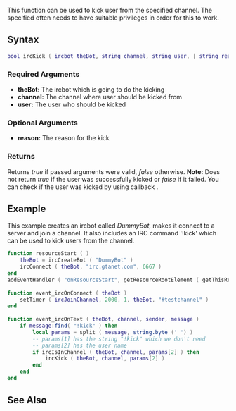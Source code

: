 This function can be used to kick user from the specified channel. The specified often needs to have suitable privileges in order for this to work.

Syntax
------

``` lua
bool ircKick ( ircbot theBot, string channel, string user, [ string reason = "" ] )
```

### Required Arguments

-   **theBot:** The ircbot which is going to do the kicking
-   **channel:** The channel where user should be kicked from
-   **user:** The user who should be kicked

### Optional Arguments

-   **reason:** The reason for the kick

### Returns

Returns *true* if passed arguments were valid, *false* otherwise.
**Note:** Does not return *true* if the user was successfully kicked or *false* if it failed. You can check if the user was kicked by using callback .

Example
-------

This example creates an ircbot called *DummyBot*, makes it connect to a server and join a channel. It also includes an IRC command '!kick' which can be used to kick users from the channel.

``` lua
function resourceStart ( )
    theBot = ircCreateBot ( "DummyBot" )
    ircConnect ( theBot, "irc.gtanet.com", 6667 )
end
addEventHandler ( "onResourceStart", getResourceRootElement ( getThisResource() ), resourceStart )
 
function event_ircOnConnect ( theBot )
    setTimer ( ircJoinChannel, 2000, 1, theBot, "#testchannel" )
end
 
function event_ircOnText ( theBot, channel, sender, message )
    if message:find( "!kick" ) then
        local params = split ( message, string.byte (' ') )
        -- params[1] has the string "!kick" which we don't need
        -- params[2] has the user name
        if ircIsInChannel ( theBot, channel, params[2] ) then
            ircKick ( theBot, channel, params[2] )
        end
    end
end
```

See Also
--------
